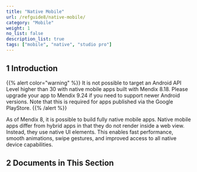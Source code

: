 ```yaml
---
title: "Native Mobile"
url: /refguide8/native-mobile/
category: "Mobile"
weight: 1
no_list: false
description_list: true 
tags: ["mobile", "native", "studio pro"]
---
```


## 1 Introduction

{{% alert color="warning" %}}
It is not possible to target an Android API Level higher than 30 with native mobile apps built with Mendix 8.18. Please upgrade your app to Mendix 9.24 if you need to support newer Android versions. Note that this is required for apps published via the Google PlayStore.
{{% /alert %}}

As of Mendix 8, it is possible to build fully native mobile apps. Native mobile apps differ from hybrid apps in that they do not render inside a web view. Instead, they use native UI elements. This enables fast performance, smooth animations, swipe gestures, and improved access to all native device capabilities.

## 2 Documents in This Section
